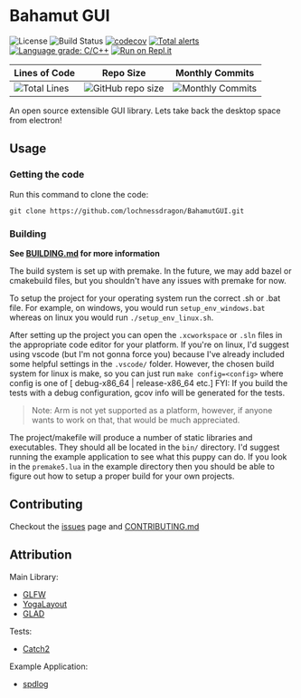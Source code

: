 # Bahamut GUI
![License](https://img.shields.io/github/license/lochnessdragon/BahamutGUI)
![Build Status](https://github.com/lochnessdragon/BahamutGUI/actions/workflows/build.yml/badge.svg)
[![codecov](https://codecov.io/gh/lochnessdragon/BahamutGUI/branch/main/graph/badge.svg?token=PGS5SMHb5A)](https://codecov.io/gh/lochnessdragon/BahamutGUI)
[![Total alerts](https://img.shields.io/lgtm/alerts/g/lochnessdragon/BahamutGUI.svg?logo=lgtm&logoWidth=18)](https://lgtm.com/projects/g/lochnessdragon/BahamutGUI/alerts/)
[![Language grade: C/C++](https://img.shields.io/lgtm/grade/cpp/g/lochnessdragon/BahamutGUI.svg?logo=lgtm&logoWidth=18)](https://lgtm.com/projects/g/lochnessdragon/BahamutGUI/context:cpp)
[![Run on Repl.it](https://repl.it/badge/github/lochnessdragon/BahamutGUI)](https://repl.it/github/lochnessdragon/BahamutGUI)


| Lines of Code | Repo Size | Monthly Commits | 
|---------------|-----------|-----------------|
|![Total Lines](https://img.shields.io/tokei/lines/github/lochnessdragon/BahamutGUI)|![GitHub repo size](https://img.shields.io/github/repo-size/lochnessdragon/BahamutGUI)|![Monthly Commits](https://img.shields.io/github/commit-activity/m/lochnessdragon/BahamutGUI)

An open source extensible GUI library. Lets take back the desktop space from electron!

## Usage

### Getting the code
Run this command to clone the code:

`git clone https://github.com/lochnessdragon/BahamutGUI.git`

### Building
**See [BUILDING.md](https://github.com/lochnessdragon/BahamutGUI/blob/main/BUILDING.md) for more information**

The build system is set up with premake. In the future, we may add bazel or cmakebuild files, but you shouldn't have any issues with premake for now.

To setup the project for your operating system run the correct .sh or .bat file. For example, on windows, you would run `setup_env_windows.bat` whereas on linux you would run `./setup_env_linux.sh`.

After setting up the project you can open the `.xcworkspace` or `.sln` files in the appropriate code editor for your platform. If you're on linux, I'd suggest using vscode (but I'm not gonna force you) because I've already included some helpful settings in the `.vscode/` folder. However, the chosen build system for linux is make, so you can just run `make config=<config>` where config is one of \[ debug-x86_64 | release-x86_64 etc.\] FYI: If you build the tests with a debug configuration, gcov info will be generated for the tests.

> Note: Arm is not yet supported as a platform, however, if anyone wants to work on that, that would be much appreciated.

The project/makefile will produce a number of static libraries and executables. They should all be located in the `bin/` directory. I'd suggest running the example application to see what this puppy can do. If you look in the `premake5.lua` in the example directory then you should be able to figure out how to setup a proper build for your own projects.

## Contributing

Checkout the [issues](https://github.com/lochnessdragon/BahamutGUI/issues) page and [CONTRIBUTING.md](https://github.com/lochnessdragon/BahamutGUI/blob/main/CONTRIBUTING.md)

## Attribution
Main Library:
- [GLFW](https://www.glfw.org/glfw)
- [YogaLayout](https://yogalayout.com/)
- [GLAD](https://glad.dav1d.de/)

Tests:
- [Catch2](https://github.com/catchorg/Catch2)

Example Application: 
- [spdlog](https://github.com/gabime/spdlog)
